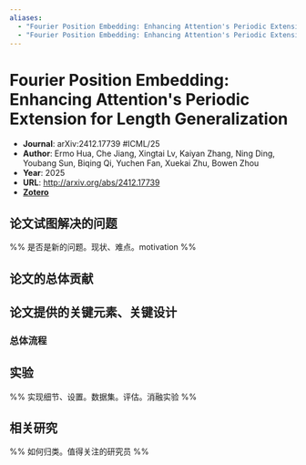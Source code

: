 ```yaml
---
aliases:
  - "Fourier Position Embedding: Enhancing Attention's Periodic Extension for Length Generalization"
  - "Fourier Position Embedding: Enhancing Attention's Periodic Extension for Length Generalization, 2025"
---
```

# Fourier Position Embedding: Enhancing Attention's Periodic Extension for Length Generalization

- **Journal**: arXiv:2412.17739 #ICML/25
- **Author**: Ermo Hua, Che Jiang, Xingtai Lv, Kaiyan Zhang, Ning Ding, Youbang Sun, Biqing Qi, Yuchen Fan, Xuekai Zhu, Bowen Zhou
- **Year**: 2025
- **URL**: http://arxiv.org/abs/2412.17739
- [**Zotero**](zotero://select/items/@2025FourierPositionEmbeddingHua)

## 论文试图解决的问题

%% 是否是新的问题。现状、难点。motivation %%

## 论文的总体贡献

## 论文提供的关键元素、关键设计

### 总体流程

## 实验

%% 实现细节、设置。数据集。评估。消融实验 %%

## 相关研究

%% 如何归类。值得关注的研究员 %%
